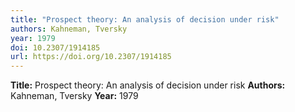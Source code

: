 ```yaml
---
title: "Prospect theory: An analysis of decision under risk"
authors: Kahneman, Tversky
year: 1979
doi: 10.2307/1914185
url: https://doi.org/10.2307/1914185
---
```

**Title:** Prospect theory: An analysis of decision under risk
**Authors:** Kahneman, Tversky
**Year:** 1979
